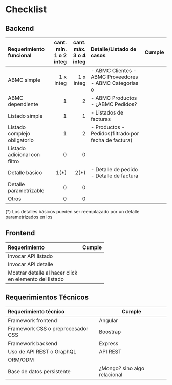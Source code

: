# Checklist

## Backend

|Requerimiento funcional|cant. mín.<br>1 o 2 integ|cant. máx.<br>3 o 4 integ|Detalle/Listado de casos|Cumple|
|:-|-:|-:|:-|-|
|ABMC simple|1 x integ|1 x integ|- ABMC Clientes - ABMC Proveedores - ABMC Categorias o|
|ABMC dependiente|1|2|- ABMC Productos - ¿ABMC Pedidos?
|Listado simple|1|1|- Listados de facturas
|Listado complejo obligatorio|1|2|- Productos - Pedidos(filtrado por fecha de factura)|
|Listado adicional con filtro|0|0|
|Detalle básico|1(*)|2(*)|- Detalle de pedido - Detalle de factura
|Detalle parametrizable|0|0|
|Otros|0|0|

(\*) Los detalles básicos pueden ser reemplazado por un detalle parametrizados en los

## Frontend

|Requerimiento|Cumple|
|:-|-|
|Invocar API listado||
|Invocar API detalle||
|Mostrar detalle al hacer click <br>en elemento del listado||

## Requerimientos Técnicos

|Requerimiento técnico|Cumple|
|:-|-|
|Framework frontend|Angular|
|Framework CSS o preprocesador CSS|Boostrap|
|Framework backend|Express|
|Uso de API REST o GraphQL|API REST|
|ORM/ODM||
|Base de datos persistente|¿Mongo? sino algo relacional|
